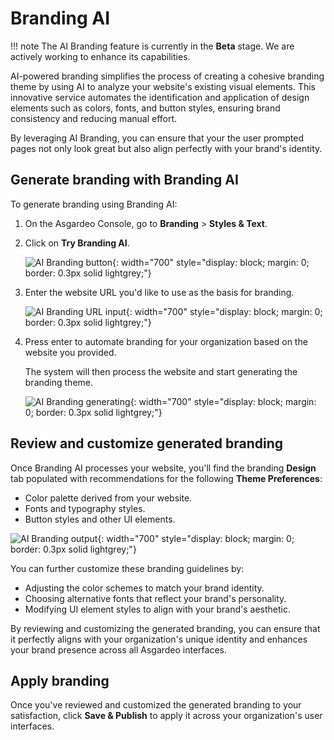 # Branding AI

!!! note
    The AI Branding feature is currently in the **Beta** stage. We are actively working to enhance its capabilities.

AI-powered branding simplifies the process of creating a cohesive branding theme by using AI to analyze your website's existing visual elements. This innovative service automates the identification and application of design elements such as colors, fonts, and button styles, ensuring brand consistency and reducing manual effort.

By leveraging AI Branding, you can ensure that your the user prompted pages not only look great but also align perfectly with your brand's identity.

## Generate branding with Branding AI

To generate branding using Branding AI:

1. On the Asgardeo Console, go to **Branding** > **Styles & Text**.

2. Click on **Try Branding AI**.

    ![AI Branding button]({{base_path}}/assets/img/guides/branding/ai-branding-try.png){: width="700" style="display: block; margin: 0; border: 0.3px solid lightgrey;"}

3. Enter the website URL you'd like to use as the basis for branding.

    ![AI Branding URL input]({{base_path}}/assets/img/guides/branding/ai-branding-input.png){: width="700" style="display: block; margin: 0; border: 0.3px solid lightgrey;"}

4. Press enter to automate branding for your organization based on the website you provided.

    The system will then process the website and start generating the branding theme.

    ![AI Branding generating]({{base_path}}/assets/img/guides/branding/ai-branding-generating.png){: width="700" style="display: block; margin: 0; border: 0.3px solid lightgrey;"}

## Review and customize generated branding

Once Branding AI processes your website, you'll find the branding **Design** tab populated with recommendations for the following **Theme Preferences**:

- Color palette derived from your website.
- Fonts and typography styles.
- Button styles and other UI elements.

![AI Branding output]({{base_path}}/assets/img/guides/branding/ai-branding-output.png){: width="700" style="display: block; margin: 0; border: 0.3px solid lightgrey;"}

You can further customize these branding guidelines by:

- Adjusting the color schemes to match your brand identity.
- Choosing alternative fonts that reflect your brand's personality.
- Modifying UI element styles to align with your brand's aesthetic.

By reviewing and customizing the generated branding, you can ensure that it perfectly aligns with your organization's unique identity and enhances your brand presence across all Asgardeo interfaces.

## Apply branding

Once you've reviewed and customized the generated branding to your satisfaction, click **Save & Publish** to apply it across your organization's user interfaces.
